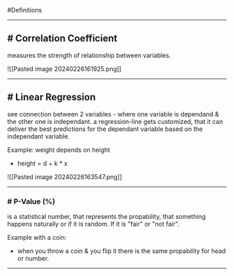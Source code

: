 #Definitions 

---
## # Correlation Coefficient

measures the strength of relationship between variables.

![[Pasted image 20240226161925.png]]




---
## # Linear Regression

see connection between 2 variables - where one variable is dependand & the other one is independant.
a regression-line gets customized, that it can deliver the best predictions for the dependant variable based on the independant variable. 

Example: weight depends on height
- height = d + k * x

![[Pasted image 20240226163547.png]]

---
### # P-Value (%)

is a statistical number, that represents the propability, that something happens naturally or if it is random. If it is "fair" or "not fair".

Example with a coin:
- when you throw a coin & you flip it there is the same propability for head or number.

---
